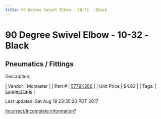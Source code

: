 ```yaml
---
title: 90 Degree Swivel Elbow - 10-32  -Black
---
```


# 90 Degree Swivel Elbow - 10-32  -Black
## Pneumatics / Fittings
Description: 	 

| Vendor | Mcmaster | 
| Part # | [5779K286](https://www.mcmaster.com/#5779K286) | 
| Unit Price | $4.83 | 
| Tags: | [suggest tags](https://docs.google.com/forms/d/e/1FAIpQLSeWyY8v3RgOty-MyWmh9U0iivNYN_molChYyS-0U-o-kOAv_g/viewform) | 

Last updated: Sat Aug 19 23:35:20 PDT 2017

 [Incorrect/Incomplete information?](https://docs.google.com/forms/d/e/1FAIpQLSeWyY8v3RgOty-MyWmh9U0iivNYN_molChYyS-0U-o-kOAv_g/viewform)